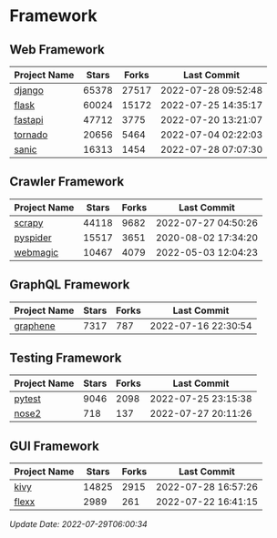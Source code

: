 # Framework

## Web Framework
| Project Name | Stars | Forks | Last Commit |
| ------------ | ----- | ----- | ----------- |
| [django](https://github.com/django/django) | 65378 | 27517 | 2022-07-28 09:52:48 |
| [flask](https://github.com/pallets/flask) | 60024 | 15172 | 2022-07-25 14:35:17 |
| [fastapi](https://github.com/tiangolo/fastapi) | 47712 | 3775 | 2022-07-20 13:21:07 |
| [tornado](https://github.com/tornadoweb/tornado) | 20656 | 5464 | 2022-07-04 02:22:03 |
| [sanic](https://github.com/sanic-org/sanic) | 16313 | 1454 | 2022-07-28 07:07:30 |

## Crawler Framework
| Project Name | Stars | Forks | Last Commit |
| ------------ | ----- | ----- | ----------- |
| [scrapy](https://github.com/scrapy/scrapy) | 44118 | 9682 | 2022-07-27 04:50:26 |
| [pyspider](https://github.com/binux/pyspider) | 15517 | 3651 | 2020-08-02 17:34:20 |
| [webmagic](https://github.com/code4craft/webmagic) | 10467 | 4079 | 2022-05-03 12:04:23 |

## GraphQL Framework
| Project Name | Stars | Forks | Last Commit |
| ------------ | ----- | ----- | ----------- |
| [graphene](https://github.com/graphql-python/graphene) | 7317 | 787 | 2022-07-16 22:30:54 |

## Testing Framework
| Project Name | Stars | Forks | Last Commit |
| ------------ | ----- | ----- | ----------- |
| [pytest](https://github.com/pytest-dev/pytest) | 9046 | 2098 | 2022-07-25 23:15:38 |
| [nose2](https://github.com/nose-devs/nose2) | 718 | 137 | 2022-07-27 20:11:26 |

## GUI Framework
| Project Name | Stars | Forks | Last Commit |
| ------------ | ----- | ----- | ----------- |
| [kivy](https://github.com/kivy/kivy) | 14825 | 2915 | 2022-07-28 16:57:26 |
| [flexx](https://github.com/flexxui/flexx) | 2989 | 261 | 2022-07-22 16:41:15 |

*Update Date: 2022-07-29T06:00:34*